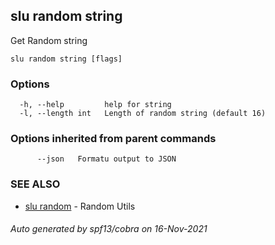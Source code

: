 ## slu random string

Get Random string

```
slu random string [flags]
```

### Options

```
  -h, --help         help for string
  -l, --length int   Length of random string (default 16)
```

### Options inherited from parent commands

```
      --json   Formatu output to JSON
```

### SEE ALSO

* [slu random](slu_random.md)	 - Random Utils

###### Auto generated by spf13/cobra on 16-Nov-2021
